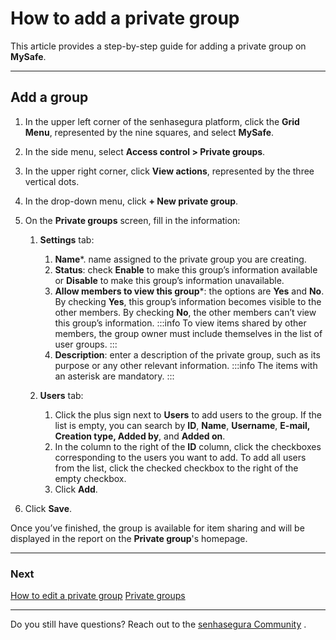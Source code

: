 # How to add a private group

This article provides a step-by-step guide for adding a private group on **MySafe**.
***

## Add a group

1. In the upper left corner of the senhasegura platform, click the **Grid Menu**, represented by the nine squares, and select **MySafe**.

2. In the side menu, select **Access control > Private groups**.
3. In the upper right corner,  click **View actions**, represented by the three vertical dots.

4. In the drop-down menu, click **+ New private group**.

5. On the **Private groups** screen, fill in the information:
    1. **Settings** tab:
        1. **Name***. name assigned to the private group you are creating.
        2. **Status**: check **Enable** to make this group’s information available or **Disable** to make this group’s information unavailable.
        3. **Allow members to view this group***: the options are **Yes** and **No**. By checking **Yes**,  this group’s information becomes visible to the other members. By checking **No**, the other members can’t view this group’s information.
         :::info
        To view items shared by other members, the group owner must include themselves in the list of user groups.
        :::
        4. **Description**: enter a description of the private group, such as its purpose or any other relevant information.
      :::info
      The items with an asterisk are mandatory.
      :::
    
    
    2. **Users** tab:
        1. Click the plus sign next to **Users** to add users to the group. If the list is empty, you can search by **ID**, **Name**, **Username**, **E-mail, Creation type, Added by**, and **Added on**.
        2. In the column to the right of the **ID** column, click the checkboxes corresponding to the users you want to add. To add all users from the list, click the checked checkbox to the right of the empty checkbox.
        3. Click **Add**.

7. Click **Save**.

Once you’ve finished, the group is available for item sharing and will be displayed in the report on the **Private group**'s homepage.


***
### Next 
[How to edit a private group](/v3-32/docs/mysafe-private-group-edit)
[Private groups](/v3-32/docs/mysafe-private-group)

* * *

Do you still have questions? Reach out to the [senhasegura Community](https://community.senhasegura.io/) .